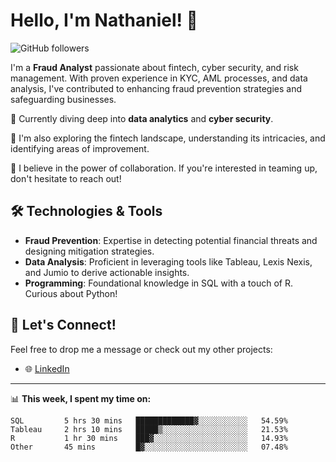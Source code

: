 # Hello, I'm Nathaniel! 👋

![GitHub followers](https://img.shields.io/github/followers/officialn8?label=Follow&style=social)

I'm a **Fraud Analyst** passionate about fintech, cyber security, and risk management. With proven experience in KYC, AML processes, and data analysis, I've contributed to enhancing fraud prevention strategies and safeguarding businesses.

🌱 Currently diving deep into **data analytics** and **cyber security**.

🔭 I'm also exploring the fintech landscape, understanding its intricacies, and identifying areas of improvement.

👯 I believe in the power of collaboration. If you're interested in teaming up, don't hesitate to reach out!

## 🛠️ Technologies & Tools

- **Fraud Prevention**: Expertise in detecting potential financial threats and designing mitigation strategies.
- **Data Analysis**: Proficient in leveraging tools like Tableau, Lexis Nexis, and Jumio to derive actionable insights.
- **Programming**: Foundational knowledge in SQL with a touch of R. Curious about Python!


## 🤝 Let's Connect!

Feel free to drop me a message or check out my other projects:

- 🌐 [LinkedIn](https://linkedin.com/in/nathaniel-pas)

---

📊 **This week, I spent my time on:**

<!--START_SECTION:waka-->
```text
SQL         5 hrs 30 mins   █████████████▓░░░░░░░░░░░   54.59% 
Tableau     2 hrs 10 mins   █████▒░░░░░░░░░░░░░░░░░░░   21.53% 
R           1 hr 30 mins    ███▓░░░░░░░░░░░░░░░░░░░░░   14.93% 
Other       45 mins         █▓░░░░░░░░░░░░░░░░░░░░░░░   07.48% 
